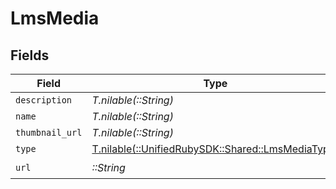 # LmsMedia


## Fields

| Field                                                                                    | Type                                                                                     | Required                                                                                 | Description                                                                              |
| ---------------------------------------------------------------------------------------- | ---------------------------------------------------------------------------------------- | ---------------------------------------------------------------------------------------- | ---------------------------------------------------------------------------------------- |
| `description`                                                                            | *T.nilable(::String)*                                                                    | :heavy_minus_sign:                                                                       | N/A                                                                                      |
| `name`                                                                                   | *T.nilable(::String)*                                                                    | :heavy_minus_sign:                                                                       | N/A                                                                                      |
| `thumbnail_url`                                                                          | *T.nilable(::String)*                                                                    | :heavy_minus_sign:                                                                       | N/A                                                                                      |
| `type`                                                                                   | [T.nilable(::UnifiedRubySDK::Shared::LmsMediaType)](../../models/shared/lmsmediatype.md) | :heavy_minus_sign:                                                                       | N/A                                                                                      |
| `url`                                                                                    | *::String*                                                                               | :heavy_check_mark:                                                                       | N/A                                                                                      |